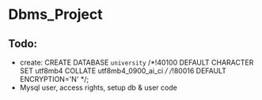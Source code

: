 # Dbms_Project

## Todo:
* create: CREATE DATABASE `university` /*!40100 DEFAULT CHARACTER SET
utf8mb4 COLLATE utf8mb4_0900_ai_ci */ /*!80016 DEFAULT
ENCRYPTION='N' */;
* Mysql user, access rights, setup db & user code
